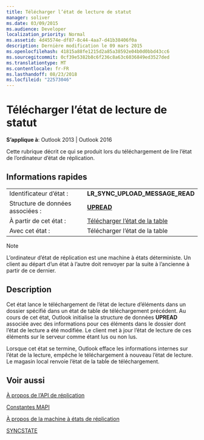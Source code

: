 ```yaml
---
title: Télécharger l’état de lecture de statut
manager: soliver
ms.date: 03/09/2015
ms.audience: Developer
localization_priority: Normal
ms.assetid: 4d45574e-df87-8c44-4aa7-d41b38406f0a
description: Dernière modification le 09 mars 2015
ms.openlocfilehash: 41815a88fe1215d2a85a38592e04b0d0bbd43cc6
ms.sourcegitcommit: 0cf39e5382b8c6f236c8a63c6036849ed3527ded
ms.translationtype: MT
ms.contentlocale: fr-FR
ms.lasthandoff: 08/23/2018
ms.locfileid: "22573046"
---
```

# <a name="upload-read-status-state"></a>Télécharger l’état de lecture de statut

  
  
**S’applique à**: Outlook 2013 | Outlook 2016 
  
 Cette rubrique décrit ce qui se produit lors du téléchargement de lire l’état de l’ordinateur d’état de réplication. 
  
## <a name="quick-info"></a>Informations rapides

|||
|:-----|:-----|
|Identificateur d’état :  <br/> |**LR_SYNC_UPLOAD_MESSAGE_READ** <br/> |
|Structure de données associées :  <br/> |**[UPREAD](upread.md)** <br/> |
|À partir de cet état :  <br/> |[Télécharger l’état de la table](upload-table-state.md) <br/> |
|Avec cet état :  <br/> |Télécharger l’état de la table  <br/> |
   
> [!NOTE]
> L’ordinateur d’état de réplication est une machine à états déterministe. Un client au départ d’un état à l’autre doit renvoyer par la suite à l’ancienne à partir de ce dernier. 
  
## <a name="description"></a>Description

Cet état lance le téléchargement de l’état de lecture d’éléments dans un dossier spécifié dans un état de table de téléchargement précédent. Au cours de cet état, Outlook initialise la structure de données **UPREAD** associée avec des informations pour ces éléments dans le dossier dont l’état de lecture a été modifiée. Le client met à jour l’état de lecture de ces éléments sur le serveur comme étant lus ou non lus. 
  
Lorsque cet état se termine, Outlook efface les informations internes sur l’état de la lecture, empêche le téléchargement à nouveau l’état de lecture. Le magasin local renvoie l’état de la table de téléchargement.
  
## <a name="see-also"></a>Voir aussi



[À propos de l’API de réplication](about-the-replication-api.md)
  
[Constantes MAPI](mapi-constants.md)
  
[À propos de la machine à états de réplication](about-the-replication-state-machine.md)
  
[SYNCSTATE](syncstate.md)

